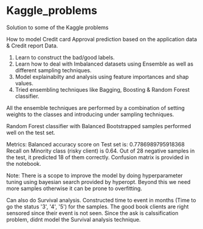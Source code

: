 # Kaggle_problems
Solution to some of the Kaggle problems 

How to model Credit card Approval prediction based on the application data & Credit report Data.

1) Learn to construct the bad/good labels. 
2) Learn how to deal with Imbalanced datasets using Ensemble as well as different sampling techniques.
3) Model explainabilty and analysis using feature importances and shap values.
4) Tried ensembling techniques like Bagging, Boosting & Random Forest classifier.

All the ensemble techniques are performed by a combination of setting weights to the classes and introducing under sampling techniques.

Random Forest classifier with Balanced Bootstrapped samples performed well on the test set.

Metrics:
Balanced accuracy score on Test set is: 0.7786989795918368
Recall on Minority class (risky client) is 0.64.
Out of 28 negative samples in the test, it predicted 18 of them correctly. 
Confusion matrix is provided in the notebook.

Note:
There is a scope to improve the model by doing hyperparameter tuning using bayesian search provided by hyperopt.
Beyond this we need more samples otherwise it can be prone to overfitting.

Can also do Survival analysis. 
Constructed time to event in months (Time to go the status '3', '4', '5') for the samples. 
The good book clients are right sensored since their event is not seen. 
Since the ask is calssification problem, didnt model the Survival analysis technique.
